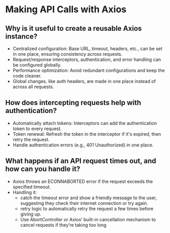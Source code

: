 # Making API Calls with Axios

## Why is it useful to create a reusable Axios instance?

- Centralized configuration: Base URL, timeout, headers, etc., can be set in one place, ensuring consistency across requests.
- Request/response interceptors, authentication, and error handling can be configured globally.
- Performance optimization: Avoid redundant configurations and keep the code cleaner.
- Global changes, like auth headers, are made in one place instead of across all requests.

## How does intercepting requests help with authentication?

- Automatically attach tokens: Interceptors can add the authentication token to every request.
- Token renewal: Refresh the token in the interceptor if it's expired, then retry the request.
- Handle authentication errors (e.g., 401 Unauthorized) in one place.

## What happens if an API request times out, and how can you handle it?

- Axios throws an ECONNABORTED error if the request exceeds the specified timeout.
- Handling it:
  - catch the timeout error and show a friendly message to the user, suggesting they check their internet connection or try again.
  - retry logic to automatically retry the request a few times before giving up.
  - Use AbortController or Axios’ built-in cancellation mechanism to cancel requests if they’re taking too long
